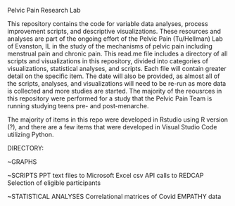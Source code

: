 Pelvic Pain Research Lab

This repository contains the code for variable data analyses, process improvement scripts, and descriptive visualizations. These resources and analyses are part of the ongoing effort of the Pelvic Pain (Tu/Hellman) Lab of Evanston, IL in the study of the mechanisms of pelvic pain including menstrual pain and chronic pain. This read.me file includes a directory of all scripts and visualizations in this repository, divided into categories of visualizations, statistical analyses, and scripts. Each file will contain greater detail on the specific item. The date will also be provided, as almost all of the scripts, analyses, and visualizations will need to be re-run as more data is collected and more studies are started. The majority of the reousrces in this repository were performed for a study that the Pelvic Pain Team is running studying teens pre- and post-menarche.

The majority of items in this repo were developed in Rstudio using R version (?), and there are a few items that were developed in Visual Studio Code utilizing Python.


DIRECTORY:

~GRAPHS

~SCRIPTS
PPT text files to Microsoft Excel csv
API calls to REDCAP 
Selection of eligible participants

~STATISTICAL ANALYSES
Correlational matrices of Covid EMPATHY data
